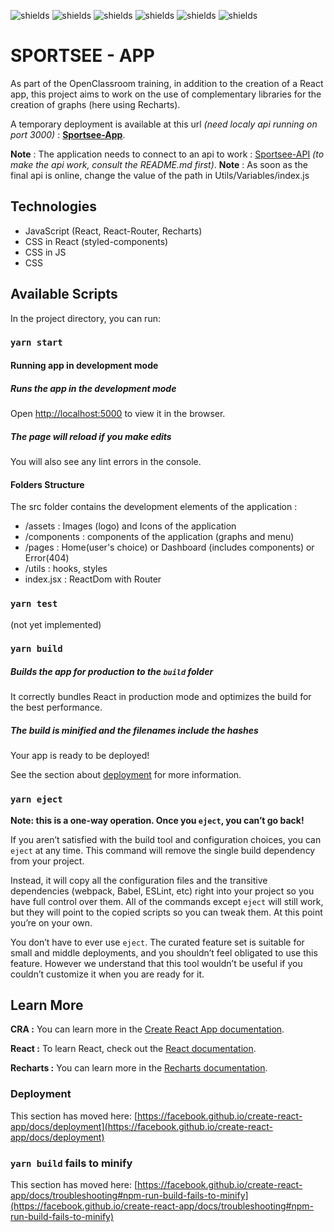 ![shields](https://img.shields.io/badge/version-v1.0-blue)
![shields](https://img.shields.io/badge/make_with-React-red)
![shields](https://img.shields.io/badge/make_with-Recharts-red)
![shields](https://img.shields.io/badge/make_with-CRA_(create--react--app)-red)
![shields](https://img.shields.io/badge/design-OpenClassroom-green)
![shields](https://img.shields.io/badge/web_dev-David_Weiland-green)

# SPORTSEE - APP

As part of the OpenClassroom training, in addition to the creation of a React app, this project aims to work on the use of complementary libraries for the creation of graphs (here using Recharts).

A temporary deployment is available at this url *(need localy api running on port 3000)* : __[Sportsee-App](https://sportsee.vercel.app/)__.

__Note__ : The application needs to connect to an api to work : [Sportsee-API](https://github.com/DavidWeiland/sportsee-API) *(to make the api work, consult the README.md first)*.
__Note__ : As soon as the final api is online, change the value of the path in Utils/Variables/index.js

## Technologies

- JavaScript (React, React-Router, Recharts)
- CSS in React (styled-components)
- CSS in JS
- CSS

## Available Scripts

In the project directory, you can run:

### `yarn start`

#### Running app in development mode

##### Runs the app in the development mode
Open [http://localhost:5000](http://localhost:5000) to view it in the browser.

##### The page will reload if you make edits
You will also see any lint errors in the console.

#### Folders Structure

The src folder contains the development elements of the application : 
- /assets : Images (logo) and Icons of the application
- /components : components of the application (graphs and menu)
- /pages : Home(user's choice) or Dashboard (includes components) or Error(404)
- /utils : hooks, styles
- index.jsx : ReactDom with Router

### `yarn test`

(not yet implemented)

### `yarn build`

##### Builds the app for production to the `build` folder
It correctly bundles React in production mode and optimizes the build for the best performance.

##### The build is minified and the filenames include the hashes
Your app is ready to be deployed!

See the section about [deployment](https://facebook.github.io/create-react-app/docs/deployment) for more information.

### `yarn eject`

**Note: this is a one-way operation. Once you `eject`, you can’t go back!**

If you aren’t satisfied with the build tool and configuration choices, you can `eject` at any time. This command will remove the single build dependency from your project.

Instead, it will copy all the configuration files and the transitive dependencies (webpack, Babel, ESLint, etc) right into your project so you have full control over them. All of the commands except `eject` will still work, but they will point to the copied scripts so you can tweak them. At this point you’re on your own.

You don’t have to ever use `eject`. The curated feature set is suitable for small and middle deployments, and you shouldn’t feel obligated to use this feature. However we understand that this tool wouldn’t be useful if you couldn’t customize it when you are ready for it.

## Learn More

__CRA :__ You can learn more in the [Create React App documentation](https://facebook.github.io/create-react-app/docs/getting-started).

__React :__ To learn React, check out the [React documentation](https://reactjs.org/).

__Recharts :__ You can learn more in the [Recharts documentation](https://recharts.org/en-US/api).


### Deployment

This section has moved here: [https://facebook.github.io/create-react-app/docs/deployment](https://facebook.github.io/create-react-app/docs/deployment)

### `yarn build` fails to minify

This section has moved here: [https://facebook.github.io/create-react-app/docs/troubleshooting#npm-run-build-fails-to-minify](https://facebook.github.io/create-react-app/docs/troubleshooting#npm-run-build-fails-to-minify)
